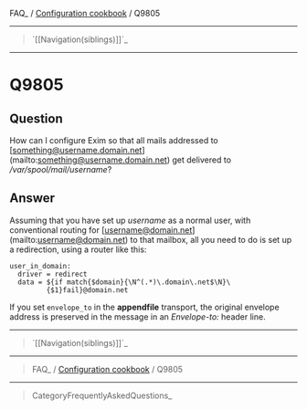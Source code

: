 FAQ\_ / [Configuration cookbook](FAQ/Configuration_cookbook) / Q9805

* * * * *

> \`[[Navigation(siblings)]]\`\_

* * * * *

Q9805
=====

Question
--------

How can I configure Exim so that all mails addressed to
[[something@username.domain.net](mailto:something@username.domain.net)](mailto:something@username.domain.net)
get delivered to */var/spool/mail/username*?

Answer
------

Assuming that you have set up *username* as a normal user, with
conventional routing for
[[username@domain.net](mailto:username@domain.net)](mailto:username@domain.net)
to that mailbox, all you need to do is set up a redirection, using a
router like this:

    user_in_domain:
      driver = redirect
      data = ${if match{$domain}{\N^(.*)\.domain\.net$\N}\
             {$1}fail}@domain.net

If you set `envelope_to` in the **appendfile** transport, the original
envelope address is preserved in the message in an *Envelope-to:* header
line.

* * * * *

> \`[[Navigation(siblings)]]\`\_

* * * * *

> FAQ\_ / [Configuration cookbook](FAQ/Configuration_cookbook) / Q9805

* * * * *

> CategoryFrequentlyAskedQuestions\_
